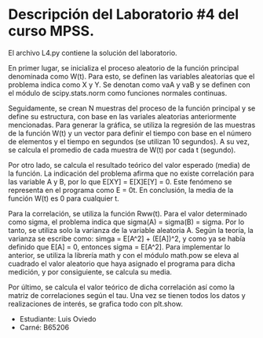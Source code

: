 # Descripción del Laboratorio #4 del curso MPSS.

El archivo L4.py contiene la solución del laboratorio.
   
En primer lugar, se inicializa el proceso aleatorio de la función principal denominada como W(t). Para esto, se definen las variables aleatorias 
que el problema indica como X y Y. Se denotan como vaA y vaB y se definen con el módulo de scipy.stats.norm como funciones normales continuas. 

Seguidamente, se crean N muestras del proceso de la función principal y se define su estructura, con base en las variales aleatorias anteriormente
mencionadas. Para generar la gráfica, se utiliza la regresión de las muestras de la función W(t) y un vector para definir el tiempo con base en el
número de elementos y el tiempo en segundos (se utilizan 10 segundos). A su vez, se calcula el promedio de cada muestra de W(t) por cada t (segundo).

Por otro lado, se calcula el resultado teórico del valor esperado (media) de la función. La indicación del problema afirma que no existe correlación
para las variable A y B, por lo que E[XY] = E[X]E[Y] = 0. Este fenómeno se representa en el programa como E = 0t. En conclusión, la media de la función 
W(t) es 0 para cualquier t.

Para la correlación, se utiliza la función Rww(t). Para el valor determinado como sigma, el problema indica que sigma(A) = sigma(B) = sigma. Por lo
tanto, se utiliza solo la varianza de la variable aleatoria A. Según la teoría, la varianza se escribe como: simga = E[A^2] + (E[A])^2, y como ya se
había definido que E[A] = 0, entonces sigma = E[A^2]. Para implementar lo anterior, se utiliza la librería math y con el módulo math.pow se eleva al 
cuadrado el valor aleatorio que haya asignado el programa para dicha medición, y por consiguiente, se calcula su media. 

Por último, se calcula el valor teórico de dicha correlación así como la matriz de correlaciones según el tau. Una vez se tienen todos los datos y 
realizaciones de interés, se grafica todo con plt.show.

- Estudiante: Luis Oviedo
- Carné: B65206



